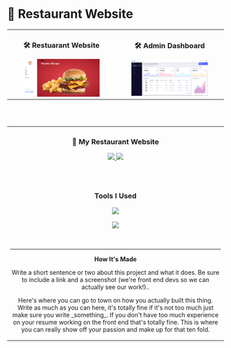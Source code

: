 # 🚀 Restaurant Website

<!-- PROJECT IMAGES -->

<div align="center">
<!-- MAIN WEBSITE IMAGE -->
	<table>
		<tr>
			<td width="50%">
        <h3 align="center">🛠️ Restuarant Website</h3>
				<div align="center">  
					<a href='#' target="_blank">
						<img src="public/img/rooster-burger.png" alt="restaurant webssite" width="75%" height="100%" />
					</a>
				</div>
			</td>  
			<td width="50%">
				<h3 align="center">🛠️ Admin Dashboard </h3>
				<div align="center" >  
					<a href='#' target="_blank">
						<img src="public/img/dashboard.png" alt="admin-dashboard" width="75%" height="100%" />
					</a>
				</div>
      </td>
    </tr>
  </table>
  <br>
  <br>

  <table>
    <tr>
      <td width="100%">
        <h3 align="center">🚀 My Restaurant Website</h3>
        <div align="center">
          <p>
            <a href="https://github.com/rayanthoney/codingphase-laravel-restaurant" target="_blank">
              <img src="https://img.shields.io/badge/Repo-lightgrey?style=plastic&logo=github"/>
            </a>  
            <a href="--GOES TO LIVE URL--" target="_blank">
              <img src="https://img.shields.io/badge/Live-lightgrey?style=plastic&color=0892d0"/>
            </a>
          </p>
        </div>
        <br>
        <br>
        <div align="center">
        <h3 align="center">Tools I Used</h3>
          <p>
            <a href="https://laravel.com" target="_blank"><img src="https://raw.githubusercontent.com/laravel/art/master/logo-lockup/5%20SVG/2%20CMYK/1%20Full%20Color/laravel-logolockup-cmyk-red.svg" width="200">
            </a>
          </p>
          <p>
            <a href="https://skillicons.dev">
              <img src="https://skillicons.dev/icons?i=html,css,js,nodejs,mongodb,express,php,sass,netlify,mysql,bootstrap" />
            </a>
          </p>
        </div>
        <br>
        <hr>
        <div align="center">
          <p><strong>How It's Made</strong></p>
          <p>Write a short sentence or two about this project and what it does. Be sure to include a link and a screenshot (we're front end devs so we can actually see our work!)..
          </p>
          <p> Here's where you can go to town on how you actually built this thing. Write as much as you can here, it's totally fine if it's not too much just make sure you write _something_. If you don't have too much experience on your resume working on the front end that's totally fine. This is where you can really show off your passion and make up for that ten fold.
          </p>
        </div>
      </td>
    </tr>
  </table>
